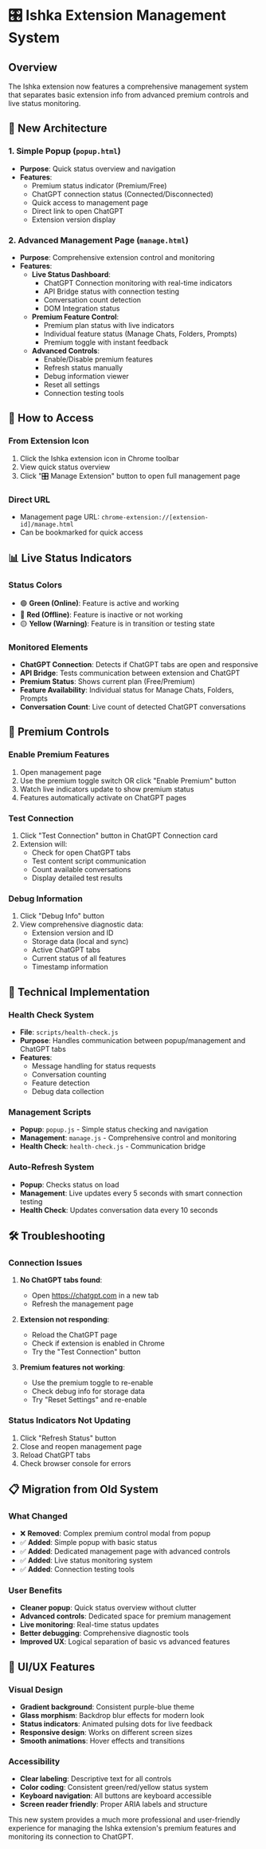 # 🎛️ Ishka Extension Management System

## Overview

The Ishka extension now features a comprehensive management system that separates basic extension info from advanced premium controls and live status monitoring.

## 🔧 **New Architecture**

### **1. Simple Popup (`popup.html`)**
- **Purpose**: Quick status overview and navigation
- **Features**:
  - Premium status indicator (Premium/Free)
  - ChatGPT connection status (Connected/Disconnected)
  - Quick access to management page
  - Direct link to open ChatGPT
  - Extension version display

### **2. Advanced Management Page (`manage.html`)**
- **Purpose**: Comprehensive extension control and monitoring
- **Features**:
  - **Live Status Dashboard**:
    - ChatGPT Connection monitoring with real-time indicators
    - API Bridge status with connection testing
    - Conversation count detection
    - DOM Integration status
  - **Premium Feature Control**:
    - Premium plan status with live indicators
    - Individual feature status (Manage Chats, Folders, Prompts)
    - Premium toggle with instant feedback
  - **Advanced Controls**:
    - Enable/Disable premium features
    - Refresh status manually
    - Debug information viewer
    - Reset all settings
    - Connection testing tools

## 🚀 **How to Access**

### **From Extension Icon**
1. Click the Ishka extension icon in Chrome toolbar
2. View quick status overview
3. Click "🎛️ Manage Extension" button to open full management page

### **Direct URL**
- Management page URL: `chrome-extension://[extension-id]/manage.html`
- Can be bookmarked for quick access

## 📊 **Live Status Indicators**

### **Status Colors**
- 🟢 **Green (Online)**: Feature is active and working
- 🔴 **Red (Offline)**: Feature is inactive or not working  
- 🟡 **Yellow (Warning)**: Feature is in transition or testing state

### **Monitored Elements**
- **ChatGPT Connection**: Detects if ChatGPT tabs are open and responsive
- **API Bridge**: Tests communication between extension and ChatGPT
- **Premium Status**: Shows current plan (Free/Premium)
- **Feature Availability**: Individual status for Manage Chats, Folders, Prompts
- **Conversation Count**: Live count of detected ChatGPT conversations

## 🎯 **Premium Controls**

### **Enable Premium Features**
1. Open management page
2. Use the premium toggle switch OR click "Enable Premium" button
3. Watch live indicators update to show premium status
4. Features automatically activate on ChatGPT pages

### **Test Connection**
1. Click "Test Connection" button in ChatGPT Connection card
2. Extension will:
   - Check for open ChatGPT tabs
   - Test content script communication
   - Count available conversations
   - Display detailed test results

### **Debug Information**
1. Click "Debug Info" button
2. View comprehensive diagnostic data:
   - Extension version and ID
   - Storage data (local and sync)
   - Active ChatGPT tabs
   - Current status of all features
   - Timestamp information

## 🔧 **Technical Implementation**

### **Health Check System**
- **File**: `scripts/health-check.js`
- **Purpose**: Handles communication between popup/management and ChatGPT tabs
- **Features**:
  - Message handling for status requests
  - Conversation counting
  - Feature detection
  - Debug data collection

### **Management Scripts**
- **Popup**: `popup.js` - Simple status checking and navigation
- **Management**: `manage.js` - Comprehensive control and monitoring
- **Health Check**: `health-check.js` - Communication bridge

### **Auto-Refresh System**
- **Popup**: Checks status on load
- **Management**: Live updates every 5 seconds with smart connection testing
- **Health Check**: Updates conversation data every 10 seconds

## 🛠️ **Troubleshooting**

### **Connection Issues**
1. **No ChatGPT tabs found**:
   - Open https://chatgpt.com in a new tab
   - Refresh the management page

2. **Extension not responding**:
   - Reload the ChatGPT page
   - Check if extension is enabled in Chrome
   - Try the "Test Connection" button

3. **Premium features not working**:
   - Use the premium toggle to re-enable
   - Check debug info for storage data
   - Try "Reset Settings" and re-enable

### **Status Indicators Not Updating**
1. Click "Refresh Status" button
2. Close and reopen management page
3. Reload ChatGPT tabs
4. Check browser console for errors

## 📋 **Migration from Old System**

### **What Changed**
- ❌ **Removed**: Complex premium control modal from popup
- ✅ **Added**: Simple popup with basic status
- ✅ **Added**: Dedicated management page with advanced controls
- ✅ **Added**: Live status monitoring system
- ✅ **Added**: Connection testing tools

### **User Benefits**
- **Cleaner popup**: Quick status overview without clutter
- **Advanced controls**: Dedicated space for premium management
- **Live monitoring**: Real-time status updates
- **Better debugging**: Comprehensive diagnostic tools
- **Improved UX**: Logical separation of basic vs advanced features

## 🎨 **UI/UX Features**

### **Visual Design**
- **Gradient background**: Consistent purple-blue theme
- **Glass morphism**: Backdrop blur effects for modern look
- **Status indicators**: Animated pulsing dots for live feedback
- **Responsive design**: Works on different screen sizes
- **Smooth animations**: Hover effects and transitions

### **Accessibility**
- **Clear labeling**: Descriptive text for all controls
- **Color coding**: Consistent green/red/yellow status system
- **Keyboard navigation**: All buttons are keyboard accessible
- **Screen reader friendly**: Proper ARIA labels and structure

This new system provides a much more professional and user-friendly experience for managing the Ishka extension's premium features and monitoring its connection to ChatGPT.